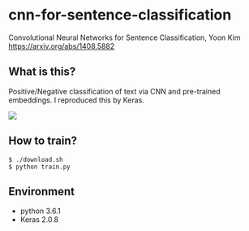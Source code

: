 # cnn-for-sentence-classification
Convolutional Neural Networks for Sentence Classification, Yoon Kim
https://arxiv.org/abs/1408.5882

## What is this?
Positive/Negative classification of text via CNN and pre-trained embeddings. I reproduced this by Keras.

![](https://github.com/jojonki/cnn-for-sentence-classification/blob/images/cnn-class.png?raw=true)

## How to train?
```
$ ./download.sh
$ python train.py
```

## Environment
- python 3.6.1
- Keras 2.0.8
